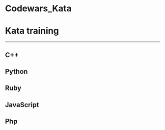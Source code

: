 # Codewars_Kata
# Kata training
------------------------------
## C++
## Python 
## Ruby
## JavaScript
## Php
